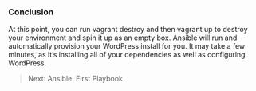 ### Conclusion

At this point, you can run vagrant destroy and then vagrant up to destroy your environment and spin it up as an empty box. Ansible will run and automatically provision your WordPress install for you. It may take a few minutes, as it’s installing all of your dependencies as well as configuring WordPress.

> Next: Ansible: First Playbook
